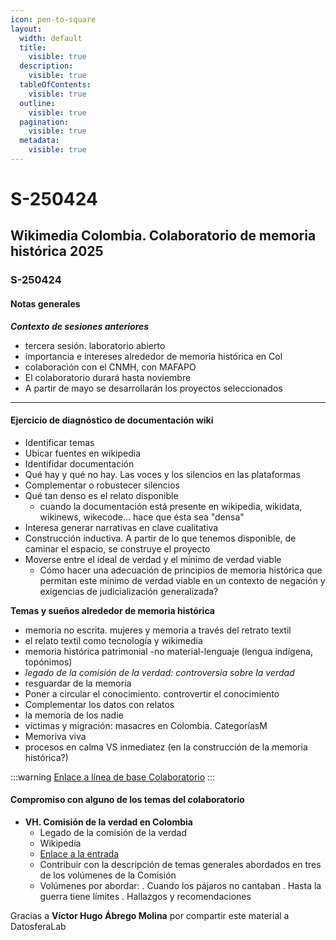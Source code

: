 ```yaml
---
icon: pen-to-square
layout:
  width: default
  title:
    visible: true
  description:
    visible: true
  tableOfContents:
    visible: true
  outline:
    visible: true
  pagination:
    visible: true
  metadata:
    visible: true
---
```


# S-250424

## Wikimedia Colombia. Colaboratorio de memoria histórica 2025

### S-250424

#### Notas generales

_**Contexto de sesiones anteriores**_

* tercera sesión. laboratorio abierto
* importancia e intereses alrededor de memoria histórica en Col
* colaboración con el CNMH, con MAFAPO
* El colaboratorio durará hasta noviembre
* A partir de mayo se desarrollarán los proyectos seleccionados

***

#### Ejercicio de diagnóstico de documentación wiki

* Identificar temas
* Ubicar fuentes en wikipedia
* Identifidar documentación
* Qué hay y qué no hay. Las voces y los silencios en las plataformas
* Complementar o robustecer silencios
* Qué tan denso es el relato disponible
  * cuando la documentación está presente en wikipedia, wikidata, wikinews, wikecode... hace que ésta sea "densa"
* Interesa generar narrativas en clave cualitativa
* Construcción inductiva. A partir de lo que tenemos disponible, de caminar el espacio, se construye el proyecto
* Moverse entre el ideal de verdad y el mínimo de verdad viable
  * Cómo hacer una adecuación de principios de memoria histórica que permitan este mínimo de verdad viable en un contexto de negación y exigencias de judicialización generalizada?

**Temas y sueños alrededor de memoria histórica**

* memoria no escrita. mujeres y memoria a través del retrato textil
* el relato textil como tecnología y wikimedia
* memoria histórica patrimonial -no material-lenguaje (lengua indígena, topónimos)
* _legado de la comisión de la verdad: controversia sobre la verdad_
* resguardar de la memoria
* Poner a circular el conocimiento. controvertir el conocimiento
* Complementar los datos con relatos
* la memoria de los nadie
* víctimas y migración: masacres en Colombia. CategoríasM
* Memoriva viva
* procesos en calma VS inmediatez (en la construcción de la memoria histórica?)

:::warning [Enlace a línea de base Colaboratorio](https://docs.google.com/spreadsheets/d/1hInatmDswwEJ5zmGbpOo3cyG3iPABDvfrkFRbtgE9jE/edit?usp=sharing) :::

#### Compromiso con alguno de los temas del colaboratorio

* **VH. Comisión de la verdad en Colombia**
  * Legado de la comisión de la verdad
  * Wikipedia
  * [Enlace a la entrada](https://es.wikipedia.org/wiki/Comisi%C3%B3n_de_la_Verdad_\(Colombia\))
  * Contribuir con la descripción de temas generales abordados en tres de los volúmenes de la Comisión
  * Volúmenes por abordar: . Cuando los pájaros no cantaban . Hasta la guerra tiene límites . Hallazgos y recomendaciones



Gracias a **Víctor Hugo Ábrego Molina** por compartir este material a DatosferaLab
